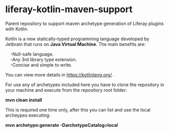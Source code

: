 # liferay-kotlin-maven-support
Parent repository to support maven archetype generation of Liferay plugins with Kotlin.

Kotlin is a new statically-typed programming language developed by Jetbrain that runs on <b>Java Virtual Machine</b>. The main benefits are:

  &nbsp;&nbsp;&nbsp;&nbsp;-Null-safe language.<br>
  &nbsp;&nbsp;&nbsp;&nbsp;-Any 3rd library type extension.<br>
  &nbsp;&nbsp;&nbsp;&nbsp;-Concise and simple to write.
  
You can view more details in https://kotlinlang.org/ .

For use any of archetypes included here you have to clone the repository in your machine and execute from the repository root folder:

<b>mvn clean install</b>

This is required one time only, after this you can list and use the local archeypes executing:

<b>mvn archetype:generate -DarchetypeCatalog=local</b>


